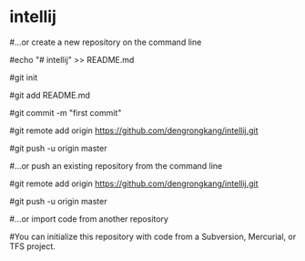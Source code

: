 # intellij
#…or create a new repository on the command line

#echo "# intellij" >> README.md

#git init

#git add README.md

#git commit -m "first commit"

#git remote add origin https://github.com/dengrongkang/intellij.git

#git push -u origin master

#…or push an existing repository from the command line

#git remote add origin https://github.com/dengrongkang/intellij.git

#git push -u origin master

#…or import code from another repository

#You can initialize this repository with code from a Subversion, Mercurial, or TFS project.

